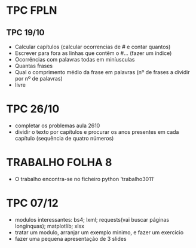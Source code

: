 # TPC FPLN

## TPC 19/10

- Calcular capítulos (calcular ocorrencias de # e contar quantos)
- Escrever para fora as linhas que contêm o #... (fazer um índice)
- Ocorrências com palavras todas em miníusculas
- Quantas frases
- Qual o comprimento médio da frase em palavras (nº de frases a dividir por nº de palavras)
- livre

# TPC 26/10
- completar os problemas aula 2610
- dividir o texto por capítulos e procurar os anos presentes em cada capítulo (sequência de quatro números)

# TRABALHO FOLHA 8
- O trabalho encontra-se no ficheiro python 'trabalho3011'

# TPC 07/12
- modulos interessantes: bs4; lxml; requests(vai buscar páginas longínquas); matplotlib; xlsx
- tratar um modulo, arranjar um exemplo minimo, e fazer um exercicio
- fazer uma pequena apresentação de 3 slides
